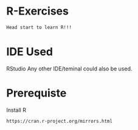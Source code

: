 # R-Exercises

```bash
Head start to learn R!!!
````

# IDE Used
RStudio
Any other IDE/teminal could also be used.

# Prerequiste
Install R
```bash
https://cran.r-project.org/mirrors.html
```
